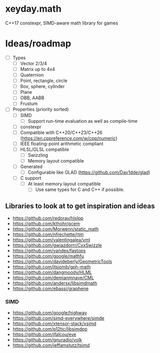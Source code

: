 # xeyday.math
C++17 constexpr, SIMD-aware math library for games

# Ideas/roadmap
- [ ] Types
  - [ ] Vector 2/3/4
  - [ ] Matrix up to 4x4
  - [ ] Quaternion
  - [ ] Point, rectangle, circle
  - [ ] Box, sphere, cylinder
  - [ ] Plane
  - [ ] OBB, AABB
  - [ ] Frustum
- [ ] Properties (priority sorted)
  - [ ] SIMD
    - [ ] Support run-time evaluation as well as compile-time
  - [ ] constexpr
  - [ ] Compatible with C++20/C++23/C++26 (https://en.cppreference.com/w/cpp/numeric)
  - [ ] IEEE floating-point arithmetic compliant
  - [ ] HLSL/GLSL compatible
    - [ ] Swizzling
    - [ ] Memory layout compatible
  - [ ] Generated
    - [ ] Configurable like GLAD (https://github.com/Dav1dde/glad)
  - [ ] C support
    - [ ] At least memory layout compatible
      - [ ] Use same types for C and C++ if possible.

## Libraries to look at to get inspiration and ideas
- https://github.com/redorav/hlslpp
- https://github.com/kthohr/gcem
- https://github.com/Morwenn/static_math
- https://github.com/nfrechette/rtm
- https://github.com/valentingalea/vml
- https://github.com/gwiazdorrr/CxxSwizzle
- https://github.com/yandex/fastops
- https://github.com/google/mathfu
- https://github.com/davideberly/GeometricTools
- https://github.com/jtsiomb/gph-math
- https://github.com/dangmoody/HLML
- https://github.com/demianmnave/CML
- https://github.com/andersx/libsimdmath
- https://github.com/ebassi/graphene

### SIMD
- https://github.com/google/highway
- https://github.com/simd-everywhere/simde
- https://github.com/xtensor-stack/xsimd
- https://github.com/p12tic/libsimdpp
- https://github.com/jfalcou/eve
- https://github.com/gnuradio/volk
- https://github.com/jeffamstutz/tsimd
